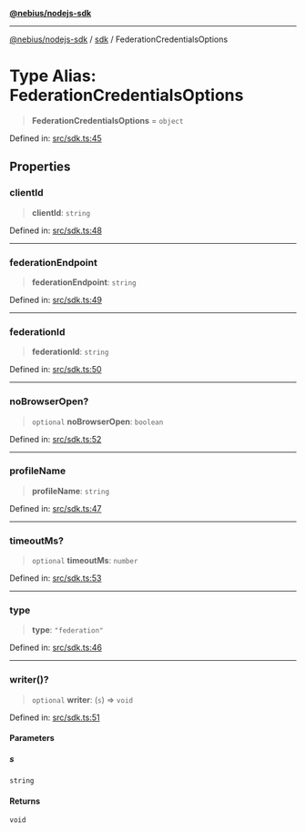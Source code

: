 [**@nebius/nodejs-sdk**](../../README.md)

***

[@nebius/nodejs-sdk](../../README.md) / [sdk](../README.md) / FederationCredentialsOptions

# Type Alias: FederationCredentialsOptions

> **FederationCredentialsOptions** = `object`

Defined in: [src/sdk.ts:45](https://github.com/nebius/nodejs-sdk/blob/a37d220b2851e3bf0d396cb03828d544f584df45/src/sdk.ts#L45)

## Properties

### clientId

> **clientId**: `string`

Defined in: [src/sdk.ts:48](https://github.com/nebius/nodejs-sdk/blob/a37d220b2851e3bf0d396cb03828d544f584df45/src/sdk.ts#L48)

***

### federationEndpoint

> **federationEndpoint**: `string`

Defined in: [src/sdk.ts:49](https://github.com/nebius/nodejs-sdk/blob/a37d220b2851e3bf0d396cb03828d544f584df45/src/sdk.ts#L49)

***

### federationId

> **federationId**: `string`

Defined in: [src/sdk.ts:50](https://github.com/nebius/nodejs-sdk/blob/a37d220b2851e3bf0d396cb03828d544f584df45/src/sdk.ts#L50)

***

### noBrowserOpen?

> `optional` **noBrowserOpen**: `boolean`

Defined in: [src/sdk.ts:52](https://github.com/nebius/nodejs-sdk/blob/a37d220b2851e3bf0d396cb03828d544f584df45/src/sdk.ts#L52)

***

### profileName

> **profileName**: `string`

Defined in: [src/sdk.ts:47](https://github.com/nebius/nodejs-sdk/blob/a37d220b2851e3bf0d396cb03828d544f584df45/src/sdk.ts#L47)

***

### timeoutMs?

> `optional` **timeoutMs**: `number`

Defined in: [src/sdk.ts:53](https://github.com/nebius/nodejs-sdk/blob/a37d220b2851e3bf0d396cb03828d544f584df45/src/sdk.ts#L53)

***

### type

> **type**: `"federation"`

Defined in: [src/sdk.ts:46](https://github.com/nebius/nodejs-sdk/blob/a37d220b2851e3bf0d396cb03828d544f584df45/src/sdk.ts#L46)

***

### writer()?

> `optional` **writer**: (`s`) => `void`

Defined in: [src/sdk.ts:51](https://github.com/nebius/nodejs-sdk/blob/a37d220b2851e3bf0d396cb03828d544f584df45/src/sdk.ts#L51)

#### Parameters

##### s

`string`

#### Returns

`void`
